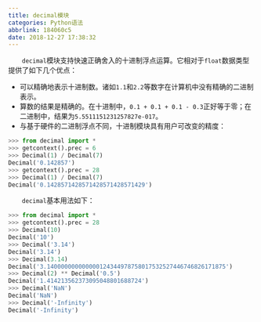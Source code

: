 ```yaml
---
title: decimal模块
categories: Python语法
abbrlink: 184060c5
date: 2018-12-27 17:38:32
---
```

&emsp;&emsp;`decimal`模块支持快速正确舍入的十进制浮点运算。它相对于`float`数据类型提供了如下几个优点：

- 可以精确地表示十进制数。诸如`1.1`和`2.2`等数字在计算机中没有精确的二进制表示。
- 算数的结果是精确的。在十进制中，`0.1 + 0.1 + 0.1 - 0.3`正好等于零；在二进制中，结果为`5.5511151231257827e-017`。
- 与基于硬件的二进制浮点不同，十进制模块具有用户可改变的精度：

``` python
>>> from decimal import *
>>> getcontext().prec = 6
>>> Decimal(1) / Decimal(7)
Decimal('0.142857')
>>> getcontext().prec = 28
>>> Decimal(1) / Decimal(7)
Decimal('0.1428571428571428571428571429')
```

&emsp;&emsp;`decimal`基本用法如下：

``` python
>>> from decimal import *
>>> getcontext().prec = 28
>>> Decimal(10)
Decimal('10')
>>> Decimal('3.14')
Decimal('3.14')
>>> Decimal(3.14)
Decimal('3.140000000000000124344978758017532527446746826171875')
>>> Decimal(2) ** Decimal('0.5')
Decimal('1.414213562373095048801688724')
>>> Decimal('NaN')
Decimal('NaN')
>>> Decimal('-Infinity')
Decimal('-Infinity')
```